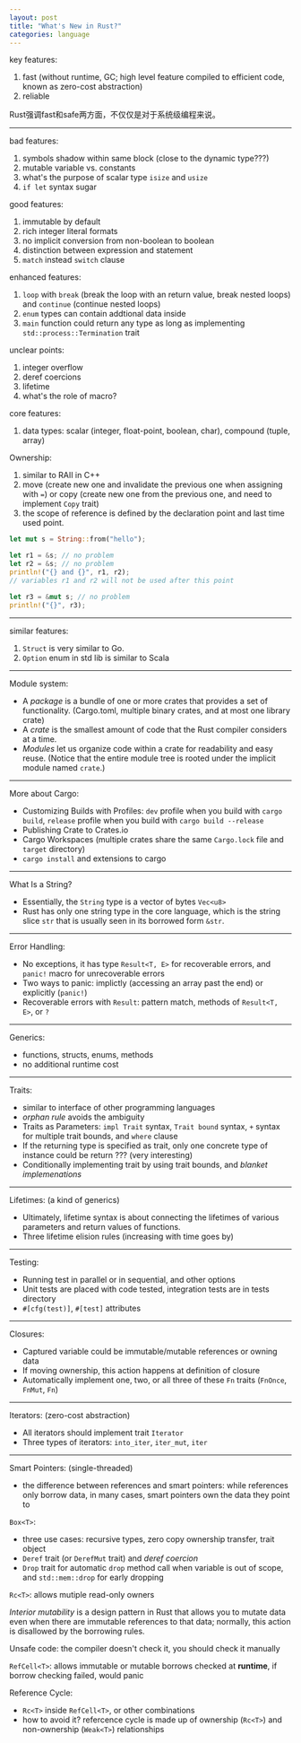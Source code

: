 ```yaml
---
layout: post
title: "What's New in Rust?"
categories: language
---
```


key features:
1. fast (without runtime, GC; high level feature compiled to efficient code, known as zero-cost abstraction)
2. reliable

Rust强调fast和safe两方面，不仅仅是对于系统级编程来说。

***

bad features:
1. symbols shadow within same block (close to the dynamic type???)
2. mutable variable vs. constants
3. what's the purpose of scalar type `isize` and `usize`
4. `if let` syntax sugar


good features:
1. immutable by default
2. rich integer literal formats
3. no implicit conversion from non-boolean to boolean
4. distinction between expression and statement
5. `match` instead `switch` clause


enhanced features:
1. `loop` with `break` (break the loop with an return value, break nested loops) and `continue` (continue nested loops)
2. `enum` types can contain addtional data inside
3. `main` function could return any type as long as implementing `std::process::Termination` trait


unclear points:
1. integer overflow
2. deref coercions
3. lifetime
4. what's the role of macro? 


core features:
1. data types: scalar (integer, float-point, boolean, char), compound (tuple, array)


Ownership:
1. similar to RAII in C++
2. move (create new one and invalidate the previous one when assigning with `=`) or copy (create new one from the previous one, and need to implement `Copy` trait)
3. the scope of reference is defined by the declaration point and last time used point.

```rust
let mut s = String::from("hello");

let r1 = &s; // no problem
let r2 = &s; // no problem
println!("{} and {}", r1, r2);
// variables r1 and r2 will not be used after this point

let r3 = &mut s; // no problem
println!("{}", r3);
```

***
similar features:
1. `Struct` is very similar to Go.
2. `Option` enum in std lib is similar to Scala


***
Module system:
* A _package_ is a bundle of one or more crates that provides a set of functionality. (Cargo.toml, multiple binary crates, and at most one library crate)
* A _crate_ is the smallest amount of code that the Rust compiler considers at a time.
* _Modules_ let us organize code within a crate for readability and easy reuse. (Notice that the entire module tree is rooted under the implicit module named `crate`.)

***
More about Cargo:
* Customizing Builds with Profiles: `dev` profile when you build with `cargo build`, `release` profile when you build with `cargo build --release`
* Publishing Crate to Crates.io
* Cargo Workspaces (multiple crates share the same `Cargo.lock` file and `target` directory)
* `cargo install` and extensions to cargo

***
What Is a String?
* Essentially, the `String` type is a vector of bytes `Vec<u8>`
* Rust has only one string type in the core language, which is the string slice `str` that is usually seen in its borrowed form `&str`.

***
Error Handling:
* No exceptions, it has type `Result<T, E>` for recoverable errors, and `panic!` macro for unrecoverable errors
* Two ways to panic: implictly (accessing an array past the end) or explicitly (`panic!`)
* Recoverable errors with `Result`: pattern match, methods of `Result<T, E>`, or `?`

***
Generics:
* functions, structs, enums, methods
* no additional runtime cost

***
Traits:
* similar to interface of other programming languages
* _orphan rule_ avoids the ambiguity
* Traits as Parameters: `impl Trait` syntax, `Trait bound` syntax, `+` syntax for multiple trait bounds, and `where` clause
* If the returning type is specified as trait, only one concrete type of instance could be return ??? (very interesting)
* Conditionally implementing trait by using trait bounds, and _blanket implemenations_

***
Lifetimes: (a kind of generics)
* Ultimately, lifetime syntax is about connecting the lifetimes of various parameters and return values of functions.
* Three lifetime elision rules (increasing with time goes by)

***
Testing:
* Running test in parallel or in sequential, and other options
* Unit tests are placed with code tested, integration tests are in tests directory
* `#[cfg(test)]`, `#[test]` attributes

***
Closures:
* Captured variable could be immutable/mutable references or owning data
* If moving ownership, this action happens at definition of closure
* Automatically implement one, two, or all three of these `Fn` traits (`FnOnce`, `FnMut`, `Fn`)

***
Iterators: (zero-cost abstraction)
* All iterators should implement trait `Iterator`
* Three types of iterators: `into_iter`, `iter_mut`, `iter`

***
Smart Pointers: (single-threaded)
* the difference between references and smart pointers: while references only borrow data, in many cases, smart pointers own the data they point to

`Box<T>`:
* three use cases: recursive types, zero copy ownership transfer, trait object
* `Deref` trait (or `DerefMut` trait) and _deref coercion_
* `Drop` trait for automatic `drop` method call when variable is out of scope, and `std::mem::drop` for early dropping

`Rc<T>`: allows mutiple read-only owners

_Interior mutability_ is a design pattern in Rust that allows you to mutate data even when there are immutable references to that data; normally, this action is disallowed by the borrowing rules.

Unsafe code: the compiler doesn't check it, you should check it manually

`RefCell<T>`: allows immutable or mutable borrows checked at **runtime**, if borrow checking failed, would panic

Reference Cycle:
* `Rc<T>` inside `RefCell<T>`, or other combinations
* how to avoid it? refercence cycle is made up of ownership (`Rc<T>`) and non-ownership (`Weak<T>`) relationships

